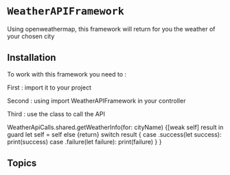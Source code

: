 # ``WeatherAPIFramework``

Using openweathermap, this framework will return for you the weather of your chosen city

## Installation

To work with this framework you need to : 

First : import it to your project 

Second : using import WeatherAPIFramework in your controller

Third : use the class to call the API

WeatherApiCalls.shared.getWeatherInfo(for: cityName) {[weak self] result in
    guard let self = self else {return}
    switch result {
    case .success(let success):
        print(success)
    case .failure(let failure):
        print(failure)
    }
}

## Topics

